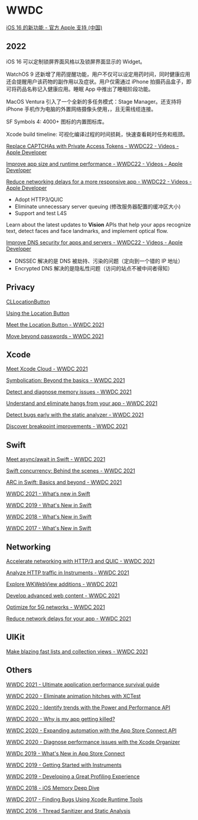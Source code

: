 # WWDC

[iOS 16 的新功能 - 官方 Apple 支持 (中国)](https://support.apple.com/zh-cn/guide/iphone/iphfed2c4091/ios)

## 2022

iOS 16 可以定制锁屏界面风格以及锁屏界面显示的 Widget。

WatchOS 9 还新增了用药提醒功能，用户不仅可以设定用药时间，同时健康应用还会提醒用户该药物的副作用以及症状。用户仅需通过 iPhone 拍摄药品盒子，即可将药品名称记入健康应用。睡眠 App 中推出了睡眠阶段功能。

MacOS Ventura 引入了一个全新的多任务模式：Stage Manager。还支持将 iPhone 手机作为电脑的外置网络摄像头使用，，且无需线缆连接。

SF Symbols 4: 4000+ 图标的内置图标库。

Xcode build timeline: 可视化编译过程的时间损耗，快速查看耗时任务和瓶颈。

[Replace CAPTCHAs with Private Access Tokens - WWDC22 - Videos - Apple Developer](https://developer.apple.com/videos/play/wwdc2022/10077/)

[Improve app size and runtime performance - WWDC22 - Videos - Apple Developer](https://developer.apple.com/videos/play/wwdc2022/110363/)

[Reduce networking delays for a more responsive app - WWDC22 - Videos - Apple Developer](https://developer.apple.com/videos/play/wwdc2022/10078/)

- Adopt HTTP3/QUIC
- Eliminate unnecessary server queuing (修改服务器配置的缓冲区大小)
- Support and test L4S

Learn about the latest updates to **Vision** APIs that help your apps recognize text, detect faces and face landmarks, and implement optical flow.

[Improve DNS security for apps and servers - WWDC22 - Videos - Apple Developer](https://developer.apple.com/videos/play/wwdc2022/10079/)

- DNSSEC 解决的是 DNS 被劫持、污染的问题（定向到一个错的 IP 地址）
- Encrypted DNS 解决的是隐私性问题（访问的站点不被中间者得知）

## Privacy

[CLLocationButton](https://developer.apple.com/documentation/corelocationui/cllocationbutton?language=objc)

[Using the Location Button](https://developer.apple.com/design/human-interface-guidelines/ios/app-architecture/accessing-user-data/)

[Meet the Location Button - WWDC 2021](https://developer.apple.com/videos/play/wwdc2021/10102/)

[Move beyond passwords - WWDC 2021](https://developer.apple.com/videos/play/wwdc2021/10106/)

## Xcode

[Meet Xcode Cloud - WWDC 2021](https://developer.apple.com/videos/play/wwdc2021/10267)

[Symbolication: Beyond the basics - WWDC 2021](https://developer.apple.com/videos/play/wwdc2021/10211/)

[Detect and diagnose memory issues - WWDC 2021](https://developer.apple.com/videos/play/wwdc2021/10180/)

[Understand and eliminate hangs from your app - WWDC 2021](https://developer.apple.com/videos/play/wwdc2021/10258/)

[Detect bugs early with the static analyzer - WWDC 2021](https://developer.apple.com/videos/play/wwdc2021/10202/)

[Discover breakpoint improvements - WWDC 2021](https://developer.apple.com/videos/play/wwdc2021/10209/)

## Swift

[Meet async/await in Swift - WWDC 2021](https://developer.apple.com/videos/play/wwdc2021/10132/)

[Swift concurrency: Behind the scenes - WWDC 2021](https://developer.apple.com/videos/play/wwdc2021/10254/)

[ARC in Swift: Basics and beyond - WWDC 2021](https://developer.apple.com/videos/play/wwdc2021/10216/)

[WWDC 2021 - What‘s new in Swift](https://developer.apple.com/videos/play/wwdc2021/10192/)

[WWDC 2019 - What's New in Swift](https://developer.apple.com/videos/play/wwdc2019/402/)

[WWDC 2018 - What's New in Swift](https://developer.apple.com/videos/play/wwdc2018/401/)

[WWDC 2017 - What's New in Swift](https://developer.apple.com/videos/play/wwdc2017/402/)

## Networking

[Accelerate networking with HTTP/3 and QUIC - WWDC 2021](https://developer.apple.com/videos/play/wwdc2021/10094/)

[Analyze HTTP traffic in Instruments - WWDC 2021](https://developer.apple.com/videos/play/wwdc2021/10212/)

[Explore WKWebView additions - WWDC 2021](https://developer.apple.com/videos/play/wwdc2021/10032/)

[Develop advanced web content - WWDC 2021](https://developer.apple.com/videos/play/wwdc2021/10030/)

[Optimize for 5G networks - WWDC 2021](https://developer.apple.com/videos/play/wwdc2021/10103/)

[Reduce network delays for your app - WWDC 2021](https://developer.apple.com/videos/play/wwdc2021/10239/)

## UIKit

[Make blazing fast lists and collection views - WWDC 2021](https://developer.apple.com/videos/play/wwdc2021/10252/)

## Others

[WWDC 2021 - Ultimate application performance survival guide](https://developer.apple.com/videos/play/wwdc2021/10181/)

[WWDC 2020 - Eliminate animation hitches with XCTest](https://developer.apple.com/videos/play/wwdc2020/10077)

[WWDC 2020 - Identify trends with the Power and Performance API](https://developer.apple.com/videos/play/wwdc2020/10057)

[WWDC 2020 - Why is my app getting killed?](https://developer.apple.com/videos/play/wwdc2020/10078)

[WWDC 2020 - Expanding automation with the App Store Connect API](https://developer.apple.com/videos/play/wwdc2020/10004/)

[WWDC 2020 - Diagnose performance issues with the Xcode Organizer](https://developer.apple.com/videos/play/wwdc2020/10076/)

[WWDc 2019 - What's New in App Store Connect](https://developer.apple.com/videos/play/wwdc2019/301/)

[WWDC 2019 - Getting Started with Instruments](https://developer.apple.com/videos/play/wwdc2019/411/)

[WWDC 2019 - Developing a Great Profiling Experience](https://developer.apple.com/videos/play/wwdc2019/414/)

[WWDC 2018 - iOS Memory Deep Dive](https://developer.apple.com/videos/play/wwdc2018/416/)

[WWDC 2017 - Finding Bugs Using Xcode Runtime Tools](https://developer.apple.com/videos/play/wwdc2017/406)

[WWDC 2016 - Thread Sanitizer and Static Analysis](https://developer.apple.com/videos/play/wwdc2016/412)
